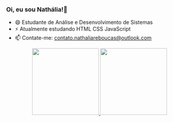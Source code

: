 ### Oi, eu sou Nathália!👋


- 😄 Estudante de Análise e Desenvolvimento de Sistemas
- ⚡ Atualmente estudando HTML CSS JavaScript
- 📫 Contate-me: contato.nathaliareboucas@outlook.com

<div align="center">
  <a href="https://github.com/nathaliafreboucas">
  <img height="180em" src="https://github-readme-stats.vercel.app/api?username=nathaliafreboucas&show_icons=true&theme=dracula&include_all_commits=true&count_private=true"/>
  <img height="180em" src="https://github-readme-stats.vercel.app/api/top-langs/?username=nathaliafreboucas&layout=compact&langs_count=7&theme=dracula"/>
</div>
